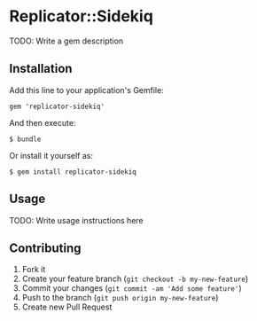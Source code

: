 # Replicator::Sidekiq

TODO: Write a gem description

## Installation

Add this line to your application's Gemfile:

    gem 'replicator-sidekiq'

And then execute:

    $ bundle

Or install it yourself as:

    $ gem install replicator-sidekiq

## Usage

TODO: Write usage instructions here

## Contributing

1. Fork it
2. Create your feature branch (`git checkout -b my-new-feature`)
3. Commit your changes (`git commit -am 'Add some feature'`)
4. Push to the branch (`git push origin my-new-feature`)
5. Create new Pull Request
